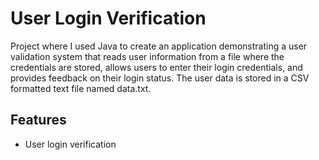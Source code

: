 # User Login Verification

Project where I used Java to create an application demonstrating a user validation system that reads user information from a file where the credentials are stored, allows users to enter their login credentials, and provides feedback on their login status. The user data is stored in a CSV formatted text file named data.txt.


## Features
- User login verification
